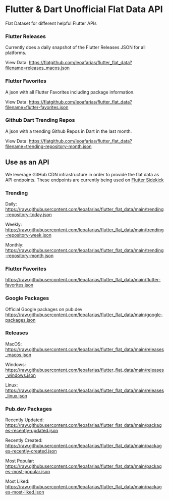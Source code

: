 # Flutter & Dart Unofficial Flat Data API

Flat Dataset for different helpful Flutter APIs

### Flutter Releases

Currently does a daily snapshot of the Flutter Releases JSON for all platforms.

View Data: https://flatgithub.com/leoafarias/flutter_flat_data?filename=releases_macos.json

### Flutter Favorites

A json with all Flutter Favorites including package information.

View Data: https://flatgithub.com/leoafarias/flutter_flat_data?filename=flutter-favorites.json

### Github Dart Trending Repos

A json with a trending Github Repos in Dart in the last month.

View Data: https://flatgithub.com/leoafarias/flutter_flat_data?filename=trending-repository-month.json

## Use as an API

We leverage GitHub CDN infrastructure in order to provide the flat data as API endpoints. These endpoints are currently being used on [Flutter Sidekick](https://github.com/leoafarias/sidekick)

### Trending

Daily: https://raw.githubusercontent.com/leoafarias/flutter_flat_data/main/trending-repository-today.json

Weekly: https://raw.githubusercontent.com/leoafarias/flutter_flat_data/main/trending-repository-week.json

Monthly: https://raw.githubusercontent.com/leoafarias/flutter_flat_data/main/trending-repository-month.json

### Flutter Favorites

https://raw.githubusercontent.com/leoafarias/flutter_flat_data/main/flutter-favorites.json

### Google Packages

Official Google packages on pub.dev
https://raw.githubusercontent.com/leoafarias/flutter_flat_data/main/google-packages.json

### Releases

MacOS: https://raw.githubusercontent.com/leoafarias/flutter_flat_data/main/releases_macos.json

Windows: https://raw.githubusercontent.com/leoafarias/flutter_flat_data/main/releases_windows.json

Linux: https://raw.githubusercontent.com/leoafarias/flutter_flat_data/main/releases_linux.json

### Pub.dev Packages

Recently Updated: https://raw.githubusercontent.com/leoafarias/flutter_flat_data/main/packages-recently-updated.json

Recently Created: https://raw.githubusercontent.com/leoafarias/flutter_flat_data/main/packages-recently-created.json

Most Popular: https://raw.githubusercontent.com/leoafarias/flutter_flat_data/main/packages-most-popular.json

Most Liked: https://raw.githubusercontent.com/leoafarias/flutter_flat_data/main/packages-most-liked.json
